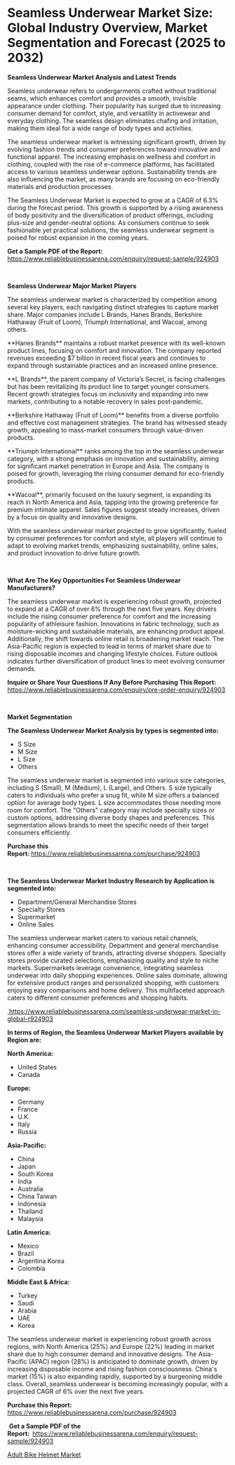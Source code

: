 <p><h1>Seamless Underwear Market Size: Global Industry Overview, Market Segmentation and Forecast (2025 to 2032)</h1></p><p><strong>Seamless Underwear Market Analysis and Latest Trends</strong></p>
<p><p>Seamless underwear refers to undergarments crafted without traditional seams, which enhances comfort and provides a smooth, invisible appearance under clothing. Their popularity has surged due to increasing consumer demand for comfort, style, and versatility in activewear and everyday clothing. The seamless design eliminates chafing and irritation, making them ideal for a wide range of body types and activities.</p><p>The seamless underwear market is witnessing significant growth, driven by evolving fashion trends and consumer preferences toward innovative and functional apparel. The increasing emphasis on wellness and comfort in clothing, coupled with the rise of e-commerce platforms, has facilitated access to various seamless underwear options. Sustainability trends are also influencing the market, as many brands are focusing on eco-friendly materials and production processes.</p><p>The Seamless Underwear Market is expected to grow at a CAGR of 6.3% during the forecast period. This growth is supported by a rising awareness of body positivity and the diversification of product offerings, including plus-size and gender-neutral options. As consumers continue to seek fashionable yet practical solutions, the seamless underwear segment is poised for robust expansion in the coming years.</p></p>
<p><strong>Get a Sample PDF of the Report:&nbsp;</strong> <a href="https://www.reliablebusinessarena.com/enquiry/request-sample/924903?utm_campaign=2136&utm_medium=2&utm_source=Github&utm_content=ia&utm_term=06022025&utm_id=seamless-underwear">https://www.reliablebusinessarena.com/enquiry/request-sample/924903</a></p>
<p>&nbsp;</p>
<p><strong>Seamless Underwear Major Market Players</strong></p>
<p><p>The seamless underwear market is characterized by competition among several key players, each navigating distinct strategies to capture market share. Major companies include L Brands, Hanes Brands, Berkshire Hathaway (Fruit of Loom), Triumph International, and Wacoal, among others. </p><p>**Hanes Brands** maintains a robust market presence with its well-known product lines, focusing on comfort and innovation. The company reported revenues exceeding $7 billion in recent fiscal years and continues to expand through sustainable practices and an increased online presence.</p><p>**L Brands**, the parent company of Victoria’s Secret, is facing challenges but has been revitalizing its product line to target younger consumers. Recent growth strategies focus on inclusivity and expanding into new markets, contributing to a notable recovery in sales post-pandemic.</p><p>**Berkshire Hathaway (Fruit of Loom)** benefits from a diverse portfolio and effective cost management strategies. The brand has witnessed steady growth, appealing to mass-market consumers through value-driven products.</p><p>**Triumph International** ranks among the top in the seamless underwear category, with a strong emphasis on innovation and sustainability, aiming for significant market penetration in Europe and Asia. The company is poised for growth, leveraging the rising consumer demand for eco-friendly products.</p><p>**Wacoal**, primarily focused on the luxury segment, is expanding its reach in North America and Asia, tapping into the growing preference for premium intimate apparel. Sales figures suggest steady increases, driven by a focus on quality and innovative designs.</p><p>With the seamless underwear market projected to grow significantly, fueled by consumer preferences for comfort and style, all players will continue to adapt to evolving market trends, emphasizing sustainability, online sales, and product innovation to drive future growth.</p></p>
<p>&nbsp;</p>
<p><strong>What Are The Key Opportunities For Seamless Underwear Manufacturers?</strong></p>
<p><p>The seamless underwear market is experiencing robust growth, projected to expand at a CAGR of over 6% through the next five years. Key drivers include the rising consumer preference for comfort and the increasing popularity of athleisure fashion. Innovations in fabric technology, such as moisture-wicking and sustainable materials, are enhancing product appeal. Additionally, the shift towards online retail is broadening market reach. The Asia-Pacific region is expected to lead in terms of market share due to rising disposable incomes and changing lifestyle choices. Future outlook indicates further diversification of product lines to meet evolving consumer demands.</p></p>
<p><strong>Inquire or Share Your Questions If Any Before Purchasing This Report:</strong> <a href="https://www.reliablebusinessarena.com/enquiry/pre-order-enquiry/924903?utm_campaign=2136&utm_medium=2&utm_source=Github&utm_content=ia&utm_term=06022025&utm_id=seamless-underwear">https://www.reliablebusinessarena.com/enquiry/pre-order-enquiry/924903</a></p>
<p>&nbsp;</p>
<p><strong>Market Segmentation</strong></p>
<p><strong>The Seamless Underwear Market Analysis by types is segmented into:</strong></p>
<p><ul><li>S Size</li><li>M Size</li><li>L Size</li><li>Others</li></ul></p>
<p><p>The seamless underwear market is segmented into various size categories, including S (Small), M (Medium), L (Large), and Others. S size typically caters to individuals who prefer a snug fit, while M size offers a balanced option for average body types. L size accommodates those needing more room for comfort. The "Others" category may include specialty sizes or custom options, addressing diverse body shapes and preferences. This segmentation allows brands to meet the specific needs of their target consumers efficiently.</p></p>
<p><strong>Purchase this Report:&nbsp;</strong><a href="https://www.reliablebusinessarena.com/purchase/924903?utm_campaign=2136&utm_medium=2&utm_source=Github&utm_content=ia&utm_term=06022025&utm_id=seamless-underwear">https://www.reliablebusinessarena.com/purchase/924903</a></p>
<p>&nbsp;</p>
<p><strong>The Seamless Underwear Market Industry Research by Application is segmented into:</strong></p>
<p><ul><li>Department/General Merchandise Stores</li><li>Specialty Stores</li><li>Supermarket</li><li>Online Sales</li></ul></p>
<p><p>The seamless underwear market caters to various retail channels, enhancing consumer accessibility. Department and general merchandise stores offer a wide variety of brands, attracting diverse shoppers. Specialty stores provide curated selections, emphasizing quality and style to niche markets. Supermarkets leverage convenience, integrating seamless underwear into daily shopping experiences. Online sales dominate, allowing for extensive product ranges and personalized shopping, with customers enjoying easy comparisons and home delivery. This multifaceted approach caters to different consumer preferences and shopping habits.</p></p>
<p><a href="https://www.reliablebusinessarena.com/seamless-underwear-market-in-global-r924903?utm_campaign=2136&utm_medium=2&utm_source=Github&utm_content=ia&utm_term=06022025&utm_id=seamless-underwear">&nbsp;https://www.reliablebusinessarena.com/seamless-underwear-market-in-global-r924903</a></p>
<p><strong>In terms of Region, the Seamless Underwear Market Players available by Region are:</strong></p>
<p>
    <p> <strong> North America: </strong>
        <ul>
            <li>United States</li>
            <li>Canada</li>
        </ul>
        </p> 
    <p> <strong> Europe: </strong>
        <ul>
            <li>Germany</li>
            <li>France</li>
            <li>U.K.</li>
            <li>Italy</li>
            <li>Russia</li>
        </ul>
        </p> 
    <p> <strong> Asia-Pacific: </strong>
        <ul>
            <li>China</li>
            <li>Japan</li>
            <li>South Korea</li>
            <li>India</li>
            <li>Australia</li>
            <li>China Taiwan</li>
            <li>Indonesia</li>
            <li>Thailand</li>
            <li>Malaysia</li>
        </ul>
        </p> 
    <p> <strong> Latin America: </strong>
        <ul>
            <li>Mexico</li>
            <li>Brazil</li>
            <li>Argentina Korea</li>
            <li>Colombia</li>
        </ul>
        </p> 
    <p> <strong> Middle East & Africa: </strong>
        <ul>
            <li>Turkey</li>
            <li>Saudi</li>
            <li>Arabia</li>
            <li>UAE</li>
            <li>Korea</li>
        </ul>
    </p>
    </p>
<p><p>The seamless underwear market is experiencing robust growth across regions, with North America (25%) and Europe (22%) leading in market share due to high consumer demand and innovative designs. The Asia-Pacific (APAC) region (28%) is anticipated to dominate growth, driven by increasing disposable income and rising fashion consciousness. China's market (15%) is also expanding rapidly, supported by a burgeoning middle class. Overall, seamless underwear is becoming increasingly popular, with a projected CAGR of 6% over the next five years.</p></p>
<p><strong>Purchase this Report: </strong><a href="https://www.reliablebusinessarena.com/purchase/924903?utm_campaign=2136&utm_medium=2&utm_source=Github&utm_content=ia&utm_term=06022025&utm_id=seamless-underwear">https://www.reliablebusinessarena.com/purchase/924903</a></p>
<p>&nbsp;<strong>Get a Sample PDF of the Report:&nbsp;&nbsp;</strong><a href="https://www.reliablebusinessarena.com/enquiry/request-sample/924903?utm_campaign=2136&utm_medium=2&utm_source=Github&utm_content=ia&utm_term=06022025&utm_id=seamless-underwear">https://www.reliablebusinessarena.com/enquiry/request-sample/924903</a></p>
<p><strong></strong></p>
<p><p><a href="https://github.com/tona7vba/Market-Research-Report-List-1/blob/main/adult-bike-helmet-market.md?utm_campaign=2136&utm_medium=2&utm_source=Github&utm_content=ia&utm_term=06022025&utm_id=seamless-underwear">Adult Bike Helmet Market</a></p></p>